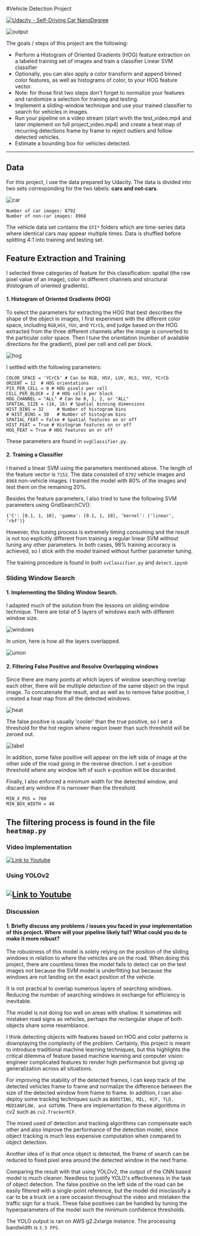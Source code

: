 [//]: # (Image References)
[car]: ./examples/car_not_car.png
[hog]: ./examples/HOG_example.jpg
[windows]: ./examples/sliding_windows.png
[union]: ./examples/sliding_windows_union.png
[output]: ./examples/example_output.png
[heat]: ./examples/bboxes_and_heat.png
[label]: ./examples/labels_map.png

#Vehicle Detection Project

[![Udacity - Self-Driving Car NanoDegree](https://s3.amazonaws.com/udacity-sdc/github/shield-carnd.svg)](http://www.udacity.com/drive)

![output]

The goals / steps of this project are the following:

* Perform a Histogram of Oriented Gradients (HOG) feature extraction on a labeled training set of images and train a classifier Linear SVM classifier
* Optionally, you can also apply a color transform and append binned color features, as well as histograms of color, to your HOG feature vector. 
* Note: for those first two steps don't forget to normalize your features and randomize a selection for training and testing.
* Implement a sliding-window technique and use your trained classifier to search for vehicles in images.
* Run your pipeline on a video stream (start wivth the test_video.mp4 and later implement on full project_video.mp4) and create a heat map of recurring detections frame by frame to reject outliers and follow detected vehicles.
* Estimate a bounding box for vehicles detected.

---

## Data 

For this project, I use the data prepared by Udacity. The data is divided into two sets corresponding for the two labels: **cars and not-cars**.

![car]

    Number of car images: 8792
    Number of non-car images: 8968

The vehicle data set contains the `GTI*` folders which are time-series data where identical cars may appear multiple times. Data is shuffled before splitting 4:1 into training and testing set.

## Feature Extraction and Training

I selected three categories of feature for this classification: spatial (the raw pixel value of an image), color in different channels and structural (histogram of oriented gradients). 

#### 1. Histogram of Oriented Gradients (HOG)

To select the parameters for extracting the HOG that best describes the shape of the object in images, I first experiment with the different color space, including `RGB`,`HSV`, `YUV`, and `YCrCb`, and judge based on the HOG extracted from the three different channels after the image is converted to the particular color space. Then I tune the orientation (number of available directions for the gradient), pixel per cell and cell per block.

![hog]

I settled with the following parameters:

    COLOR_SPACE = 'YCrCb' # Can be RGB, HSV, LUV, HLS, YUV, YCrCb
    ORIENT = 12  # HOG orientations
    PIX_PER_CELL = 8 # HOG pixels per cell
    CELL_PER_BLOCK = 2 # HOG cells per block
    HOG_CHANNEL = "ALL" # Can be 0, 1, 2, or "ALL"
    SPATIAL_SIZE = (16, 16) # Spatial binning dimensions
    HIST_BINS = 32     # Number of histogram bins
    # HIST_BINS = 30   # Number of histogram bins
    SPATIAL_FEAT = False # Spatial features on or off
    HIST_FEAT = True # Histogram features on or off
    HOG_FEAT = True # HOG features on or off

These parameters are found in `svgClassifier.py`.

#### 2. Training a Classifier 

I trained a linear SVM using the parameters mentioned above. The length of the feature vector is `7152`. The data consisted of `8792` vehicle images and `8968` non-vehicle images. I trained the model with 80% of the images and test them on the remaining 20%.

Besides the feature parameters, I also tried to tune the following SVM parameters using GridSearchCV(): 

	{'C': [0.1, 1, 10], 'gamma': [0.1, 1, 10], 'kernel': ('linear', 'rbf')}

However, this tuning process is extremely timing consuming and the result is not too explicitly different from training a regular linear SVM without tuning any other parameters. In both cases, 98% training accuracy is achieved, so I stick with the model trained without further parameter tuning. 

The training procedure is found in both `svClassifier.py` and `detect.ipynb`

### Sliding Window Search

#### 1. Implementing the Sliding Window Search.

I adapted much of the solution from the lessons on sliding window technique. There are total of 5 layers of windows each with different window size. 

![windows]

In union, here is how all the layers overlapped.

![union]

#### 2. Filtering False Positive and Resolve Overlapping windows

Since there are many points at which layers of window searching overlap each other, there will be multiple detection of the same object on the input image. To concatenate the result, and as well as to remove false positive, I created a heat map from all the detected windows.

![heat]

The false positive is usually 'cooler' than the true positive, so I set a threshold for the hot region where region lower than such threshold will be zeroed out.

![label]

In addition, some false positive will appear on the left side of image at the other side of the road going in the reverse direction. I set x-position threshold where any window left of such x-position will be discarded.

Finally, I also enforced a minimum width for the detected window, and discard any window if is narrower than the threshold.

    MIN_X_POS = 700
    MIN_BOX_WIDTH = 40

The filtering process is found in the file `heatmap.py`
---

### Video Implementation

[![Link to Youtube](https://i.ytimg.com/vi/Hov1K5ptxa8/hqdefault.jpg?sqp=-oaymwEZCPYBEIoBSFXyq4qpAwsIARUAAIhCGAFwAQ==&rs=AOn4CLB0vnjBqv8LRDWrBUIKSirAXbQvtw)](https://youtu.be/Hov1K5ptxa8)

### Using YOLOv2
[![Link to Youtube](https://i.ytimg.com/vi/3k1MoMVDxEk/hqdefault.jpg?sqp=-oaymwEZCPYBEIoBSFXyq4qpAwsIARUAAIhCGAFwAQ==&rs=AOn4CLCrmlEyPsLQjduIWYkho-U1rxQX8w)](https://youtu.be/3k1MoMVDxEk)
---

### Discussion

#### 1. Briefly discuss any problems / issues you faced in your implementation of this project.  Where will your pipeline likely fail?  What could you do to make it more robust?

The robustness of this model is solely relying on the position of the sliding windows in relation to where the vehicles are on the road. When doing this project, there are countless times the model fails to detect car on the test images not because the SVM model is underfitting but because the windows are not landing on the exact position of the vehicle. 

It is not practical to overlap numerous layers of searching windows. Reducing the number of searching windows in exchange for efficiency is inevitable. 

The model is not doing too well on areas with shallow. It sometimes will mistaken road signs as vehicles, perhaps the rectangular shape of both objects share some resemblance. 

I think detecting objects with features based on HOG and color patterns is downplaying the complexity of the problem. Certainly, this project is meant to introduce traditional  machine learning techniques, but this highlights the critical dilemma of feature based machine learning and computer vision: engineer complicated features to render high performance but giving up generalization across all situations.

For improving the stability of the detected frames, I can keep track of the detected vehicles frame to frame and normalize the difference between the size of the detected window from frame to frame. In addition, I can also deploy some tracking techniques such as `BOOSTING, MIL, KCF, TLD, MEDIANFLOW, and GOTURN`. There are implementation fo these algorithms in cv2 such as `cv2.TrackerKCF`. 

The mixed used of detection and tracking algorithms can compensate each other and also improve the performance of the detection model, since object tracking is much less expensive computation when compared to object detection. 

Another idea of is that once object is detected, the frame of search can be reduced to fixed pixel area around the detected window in the next frame. 

Comparing the result with that using YOLOv2, the output of the CNN based model is much cleaner. Needless to justify YOLO's effectiveness in the task of object detection. The false positive on the left side of the road can be easily filtered with a single-point reference, but the model did misclassify a car to be a truck on a rare occasion throughout the video and mistaken the traffic sign for a truck. These false positives can be handled by tuning the hyperparameters of the model such the minimum confidence thresholds.

The YOLO output is ran on AWS g2.2xlarge instance. The processing bandwidth is `3.5 FPS`. 

